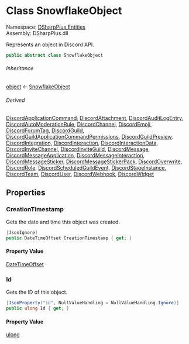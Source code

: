 # Class SnowflakeObject

Namespace: [DSharpPlus.Entities](DSharpPlus.Entities.md)  
Assembly: DSharpPlus.dll

Represents an object in Discord API.

```csharp
public abstract class SnowflakeObject
```

###### Inheritance

[object](https://learn.microsoft.com/dotnet/api/system.object) ← 
[SnowflakeObject](DSharpPlus.Entities.SnowflakeObject.md)

###### Derived

[DiscordApplicationCommand](DSharpPlus.Entities.DiscordApplicationCommand.md), 
[DiscordAttachment](DSharpPlus.Entities.DiscordAttachment.md), 
[DiscordAuditLogEntry](DSharpPlus.Entities.AuditLogs.DiscordAuditLogEntry.md), 
[DiscordAutoModerationRule](DSharpPlus.Entities.DiscordAutoModerationRule.md), 
[DiscordChannel](DSharpPlus.Entities.DiscordChannel.md), 
[DiscordEmoji](DSharpPlus.Entities.DiscordEmoji.md), 
[DiscordForumTag](DSharpPlus.Entities.DiscordForumTag.md), 
[DiscordGuild](DSharpPlus.Entities.DiscordGuild.md), 
[DiscordGuildApplicationCommandPermissions](DSharpPlus.Entities.DiscordGuildApplicationCommandPermissions.md), 
[DiscordGuildPreview](DSharpPlus.Entities.DiscordGuildPreview.md), 
[DiscordIntegration](DSharpPlus.Entities.DiscordIntegration.md), 
[DiscordInteraction](DSharpPlus.Entities.DiscordInteraction.md), 
[DiscordInteractionData](DSharpPlus.Entities.DiscordInteractionData.md), 
[DiscordInviteChannel](DSharpPlus.Entities.DiscordInviteChannel.md), 
[DiscordInviteGuild](DSharpPlus.Entities.DiscordInviteGuild.md), 
[DiscordMessage](DSharpPlus.Entities.DiscordMessage.md), 
[DiscordMessageApplication](DSharpPlus.Entities.DiscordMessageApplication.md), 
[DiscordMessageInteraction](DSharpPlus.Entities.DiscordMessageInteraction.md), 
[DiscordMessageSticker](DSharpPlus.Entities.DiscordMessageSticker.md), 
[DiscordMessageStickerPack](DSharpPlus.Entities.DiscordMessageStickerPack.md), 
[DiscordOverwrite](DSharpPlus.Entities.DiscordOverwrite.md), 
[DiscordRole](DSharpPlus.Entities.DiscordRole.md), 
[DiscordScheduledGuildEvent](DSharpPlus.Entities.DiscordScheduledGuildEvent.md), 
[DiscordStageInstance](DSharpPlus.Entities.DiscordStageInstance.md), 
[DiscordTeam](DSharpPlus.Entities.DiscordTeam.md), 
[DiscordUser](DSharpPlus.Entities.DiscordUser.md), 
[DiscordWebhook](DSharpPlus.Entities.DiscordWebhook.md), 
[DiscordWidget](DSharpPlus.Entities.DiscordWidget.md)

## Properties

### <a id="DSharpPlus_Entities_SnowflakeObject_CreationTimestamp"></a>CreationTimestamp

Gets the date and time this object was created.

```csharp
[JsonIgnore]
public DateTimeOffset CreationTimestamp { get; }
```

#### Property Value

[DateTimeOffset](https://learn.microsoft.com/dotnet/api/system.datetimeoffset)

### <a id="DSharpPlus_Entities_SnowflakeObject_Id"></a>Id

Gets the ID of this object.

```csharp
[JsonProperty("id", NullValueHandling = NullValueHandling.Ignore)]
public ulong Id { get; }
```

#### Property Value

[ulong](https://learn.microsoft.com/dotnet/api/system.uint64)

